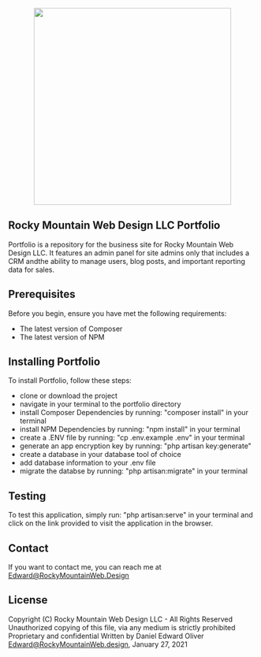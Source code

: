 <p align="center"><a href="https://rockymountainweb.design" target="_blank"><img src="https://rockymountainweb.design/img/logo.svg" width="400"></a></p>

## Rocky Mountain Web Design LLC Portfolio

Portfolio is a repository for the business site for Rocky Mountain Web Design LLC. It features an admin panel for site admins only that includes a CRM andthe ability to manage users, blog posts, and important reporting data for sales.


## Prerequisites

Before you begin, ensure you have met the following requirements:
- The latest version of Composer
- The latest version of NPM

## Installing Portfolio

To install Portfolio, follow these steps:
- clone or download the project
- navigate in your terminal to the portfolio directory
- install Composer Dependencies by running: "composer install" in your terminal
- install NPM Dependencies by running: "npm install" in your terminal
- create a .ENV file by running: "cp .env.example .env" in your terminal
- generate an app encryption key by running: "php artisan key:generate"
- create a database in your database tool of choice
- add database information to your .env file
- migrate the databse by running: "php artisan:migrate" in your terminal

## Testing 

To test this application, simply run: "php artisan:serve" in your terminal and click on the link provided to visit the application in the browser.

## Contact

If you want to contact me, you can reach me at [Edward@RockyMountainWeb.Design](Edward@rockymountainweb.design)

## License

Copyright (C) Rocky Mountain Web Design LLC - All Rights Reserved
Unauthorized copying of this file, via any medium is strictly prohibited
Proprietary and confidential
Written by Daniel Edward Oliver <Edward@RockyMountainWeb.design>, January 27, 2021

